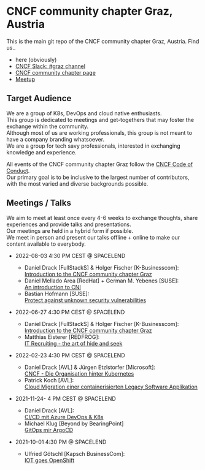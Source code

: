 # CNCF community chapter Graz, Austria

This is the main git repo of the CNCF community chapter Graz, Austria.
Find us..

- here (obviously)
- [CNCF Slack: #graz channel](https://communityinviter.com/apps/cloud-native/cncf)
- [CNCF community chapter page](https://community.cncf.io/graz-austria/)
- [Meetup](https://www.meetup.com/cncf-graz/)

## Target Audience

We are a group of K8s, DevOps and cloud native enthusiasts.\
This group is dedicated to meetings and get-togethers that may foster the exchange within the community.\
Although most of us are working professionals, this group is not meant to have a company branding whatsoever.\
We are a group for tech savy professionals, interested in exchanging knowledge and experience.

All events of the CNCF community chapter Graz follow the [CNCF Code of Conduct](https://github.com/cncf/foundation/blob/main/code-of-conduct.md).\
Our primary goal is to be inclusive to the largest number of contributors, with the most varied and diverse backgrounds possible.

## Meetings / Talks

We aim to meet at least once every 4-6 weeks to exchange thoughts, share experiences and provide talks and presentations.\
Our meetings are held in a hybrid form if possible.\
We meet in person and present our talks offline + online to make our content available to everybody.

- 2022-08-03 4:30 PM CEST @ SPACELEND
  - Daniel Drack [FullStackS] & Holger Fischer [K-Businesscom]:\
    [Introduction to the CNCF community chapter Graz](2022-06/CNCF-Meetup-0627.pdf)
  - Daniel Mellado Area [RedHat] + German M. Yebenes [SUSE]:\
    [An introduction to CNI]()
  - Bastian Hofmann [SUSE]:\
    [Protect against unknown security vulnerabilities]()

- 2022-06-27 4:30 PM CEST @ SPACELEND
  - Daniel Drack [FullStackS] & Holger Fischer [K-Businesscom]:\
    [Introduction to the CNCF community chapter Graz](2022-06/CNCF-Meetup-0627.pdf)
  - Matthias Eisterer [REDFROG]:\
    [IT Recruiting - the art of hide and seek](2022-06/2022_06_recruiting.pdf)

- 2022-02-23 4:30 PM CEST @ SPACELEND
  - Daniel Drack [AVL] & Jürgen Etzlstorfer [Microsoft]:\
    [CNCF - Die Organisation hinter Kubernetes](2022-02/2022_02_CNCF_Overview.pdf)
  - Patrick Koch [AVL]:\
    [Cloud Migration einer containerisierten Legacy Software Applikation]()

- 2021-11-24- 4 PM CEST @ SPACELEND
  - Daniel Drack [AVL]:\
    [CI/CD mit Azure DevOps & K8s](2021-11/2021_11_cicd_azure_devops.pdf)
  - Michael Klug [Beyond by BearingPoint]\
    [GitOps mir ArgoCD](2021-11/2021_11_gitops_argocd.pdf)

- 2021-10-01 4:30 PM @ SPACELEND
  - Ulfried Götschl [Kapsch BusinessCom]:\
    [IOT goes OpenShift](2021-10/2021_10_iot_goes_openshift.pdf)